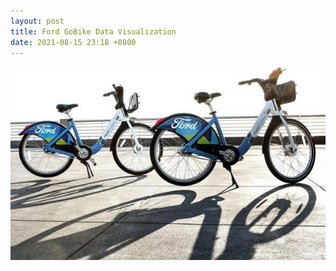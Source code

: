 ```yaml
---
layout: post
title: Ford GoBike Data Visualization
date: 2021-08-15 23:18 +0800
---
```


![FordBike](img/Picture1.jpg)
